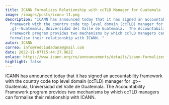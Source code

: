 ```yaml
---
title: ICANN Formalizes Relationship with ccTLD Manager for Guatemala
image: /images/posts/icono-11.png
description: "ICANN has announced today that it has signed an accountability
  framework with the country code top level domain (ccTLD) manager for
  .gt--Guatemala, Universidad del Valle de Guatemala.  The Accountability
  Framework program provides two mechanisms by which ccTLD managers can
  formalise their relationship with ICANN. "
autor: ICANN
correo: info@redciudadana@gmail.com
date: 2022-11-07T15:44:27.962Z
enlace: https://www.icann.org/ru/announcements/details/icann-formalizes-relationship-with-cctld-manager-for-guatemala-7-9-2006-en
highlight: false
---
```

ICANN has announced today that it has signed an accountability framework with the country code top level domain (ccTLD) manager for .gt--Guatemala, Universidad del Valle de Guatemala. The Accountability Framework program provides two mechanisms by which ccTLD managers can formalise their relationship with ICANN.